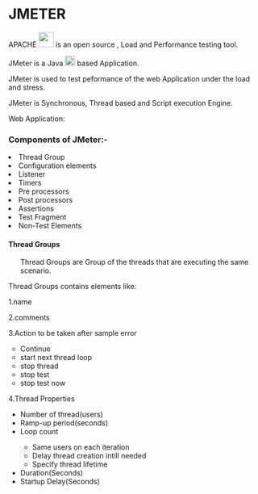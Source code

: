 
<h1>JMETER</h1>
<p>APACHE  <img src="https://jmeter.apache.org/images/favicon.png" width="30" height="30"> is an open source , Load and Performance testing tool.<br>
<p> JMeter is a Java <img src="https://cdn.worldvectorlogo.com/logos/java.svg" alt="Java" width="20" height="20">    based Application.</p>
<p>JMeter is used to test peformance of the web Application under the load and stress.</p>  
<p>JMeter is Synchronous, Thread based and Script execution Engine.</p>
<p>Web Application:</p>


<h3>Components of JMeter:-</h3>
  <li>Thread Group</li>
  <li>Configuration elements</li>  
  <li>Listener</li>
  <li>Timers</li>
  <li>Pre processors</li>
  <li>Post processors</li>
  <li>Assertions</li>
  <li>Test Fragment</li>
  <li>Non-Test Elements</li>

<h4>Thread Groups</h4>
<ul>
  <p>Thread Groups are Group of the threads that are executing the same scenario.</p>
</ul>
  <p>Thread Groups contains elements like:</p>
    <p>1.name</p>
    <p>2.comments</p>
    <p>3.Action to be taken after sample error</p>
      <ul style="list-style-type:circle">
          <li>Continue</li>
          <li>start next thread loop</li>
          <li>stop thread</li>
          <li>stop test</li>
          <li>stop test now</li>
      </ul>
      <p>4.Thread Properties</p>
        <ul>
          <li>Number of thread(users)</li>
          <li>Ramp-up period(seconds)</li>
          <li>Loop count</li>
          <ul>
            <li>Same users on each iteration</li>
            <li>Delay thread creation intill needed</li>
            <li>Specify thread lifetime</li>
          </ul>
          <li>Duration(Seconds)</li>
          <li>Startup Delay(Seconds)</li>
        </ul>
